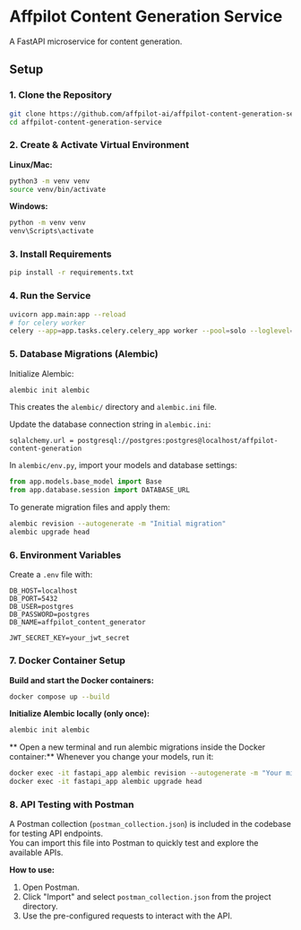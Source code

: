 # Affpilot Content Generation Service

A FastAPI microservice for content generation.

## Setup

### 1. Clone the Repository

```sh
git clone https://github.com/affpilot-ai/affpilot-content-generation-service.git
cd affpilot-content-generation-service
```

### 2. Create & Activate Virtual Environment

**Linux/Mac:**
```sh
python3 -m venv venv
source venv/bin/activate
```

**Windows:**
```sh
python -m venv venv
venv\Scripts\activate
```

### 3. Install Requirements

```sh
pip install -r requirements.txt
```

### 4. Run the Service

```sh
uvicorn app.main:app --reload
# for celery worker
celery --app=app.tasks.celery.celery_app worker --pool=solo --loglevel=DEBUG
```

### 5. Database Migrations (Alembic)

Initialize Alembic:
```sh
alembic init alembic
```
This creates the `alembic/` directory and `alembic.ini` file.

Update the database connection string in `alembic.ini`:
```
sqlalchemy.url = postgresql://postgres:postgres@localhost/affpilot-content-generation
```

In `alembic/env.py`, import your models and database settings:

```python
from app.models.base_model import Base
from app.database.session import DATABASE_URL
```

To generate migration files and apply them:
```sh
alembic revision --autogenerate -m "Initial migration"
alembic upgrade head
```

### 6. Environment Variables

Create a `.env` file with:

```
DB_HOST=localhost
DB_PORT=5432
DB_USER=postgres
DB_PASSWORD=postgres
DB_NAME=affpilot_content_generator

JWT_SECRET_KEY=your_jwt_secret
```

### 7. Docker Container Setup

**Build and start the Docker containers:**
```sh
docker compose up --build
```

**Initialize Alembic locally (only once):**
```sh
alembic init alembic
```

** Open a new terminal and run alembic migrations inside the Docker container:**
Whenever you change your models, run it:
```sh
docker exec -it fastapi_app alembic revision --autogenerate -m "Your migration message"
docker exec -it fastapi_app alembic upgrade head
```


### 8. API Testing with Postman

A Postman collection (`postman_collection.json`) is included in the codebase for testing API endpoints.  
You can import this file into Postman to quickly test and explore the available APIs.

**How to use:**
1. Open Postman.
2. Click "Import" and select `postman_collection.json` from the project directory.
3. Use the pre-configured requests to interact with the API.
